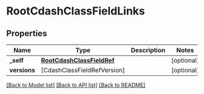 # RootCdashClassFieldLinks

## Properties
Name | Type | Description | Notes
------------ | ------------- | ------------- | -------------
**_self** | [**RootCdashClassFieldRef**](RootCdashClassFieldRef.md) |  | [optional] 
**versions** | [CdashClassFieldRefVersion] |  | [optional] 

[[Back to Model list]](../README.md#documentation-for-models) [[Back to API list]](../README.md#documentation-for-api-endpoints) [[Back to README]](../README.md)


